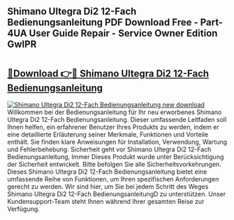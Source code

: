 ## Shimano Ultegra Di2 12-Fach Bedienungsanleitung PDF Download Free - Part-4UA User Guide Repair - Service Owner Edition GwlPR

# <h2><a href="http://df3tkgh.blite.top/?on=Shimano+Ultegra+Di2+12-Fach+Bedienungsanleitung">🔗Download 👉🔴 Shimano Ultegra Di2 12-Fach Bedienungsanleitung</a></h2>

[![Shimano Ultegra Di2 12-Fach Bedienungsanleitung new download](https://i.imgur.com/lujVjoI.png)](http://df3tkgh.blite.top/?on=Shimano+Ultegra+Di2+12-Fach+Bedienungsanleitung)
Willkommen bei der Bedienungsanleitung für Ihr neu erworbenes Shimano Ultegra Di2 12-Fach Bedienungsanleitung. Dieser umfassende Leitfaden soll Ihnen helfen, ein erfahrener Benutzer Ihres Produkts zu werden, indem er eine detaillierte Erläuterung seiner Merkmale, Funktionen und Vorteile enthält. Sie finden klare Anweisungen für Installation, Verwendung, Wartung und Fehlerbehebung. Sicherheit geht vor Shimano Ultegra Di2 12-Fach Bedienungsanleitung, Immer Dieses Produkt wurde unter Berücksichtigung der Sicherheit entwickelt. Bitte befolgen Sie alle Sicherheitsvorkehrungen. Dieses Shimano Ultegra Di2 12-Fach Bedienungsanleitung bietet eine umfassende Reihe von Funktionen, um Ihren spezifischen Anforderungen gerecht zu werden. Wir sind hier, um Sie bei jedem Schritt des Weges Shimano Ultegra Di2 12-Fach BedienungsanleitungD zu unterstützen. Unser Kundensupport-Team steht Ihnen während Ihrer gesamten Reise zur Verfügung.
